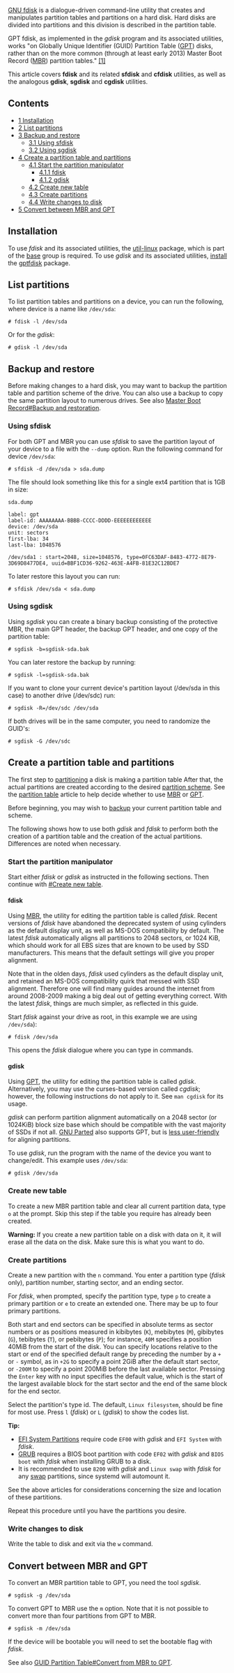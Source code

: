 [GNU fdisk](https://www.gnu.org/software/fdisk/) is a dialogue-driven command-line utility that creates and manipulates partition tables and partitions on a hard disk. Hard disks are divided into partitions and this division is described in the partition table.

GPT fdisk, as implemented in the *gdisk* program and its associated utilities, works "on Globally Unique Identifier (GUID) Partition Table ([GPT](/index.php/GPT "GPT")) disks, rather than on the more common (through at least early 2013) Master Boot Record ([MBR](/index.php/MBR "MBR")) partition tables." [[1]](http://www.rodsbooks.com/gdisk/)

This article covers **fdisk** and its related **sfdisk** and **cfdisk** utilities, as well as the analogous **gdisk**, **sgdisk** and **cgdisk** utilities.

## Contents

*   [1 Installation](#Installation)
*   [2 List partitions](#List_partitions)
*   [3 Backup and restore](#Backup_and_restore)
    *   [3.1 Using sfdisk](#Using_sfdisk)
    *   [3.2 Using sgdisk](#Using_sgdisk)
*   [4 Create a partition table and partitions](#Create_a_partition_table_and_partitions)
    *   [4.1 Start the partition manipulator](#Start_the_partition_manipulator)
        *   [4.1.1 fdisk](#fdisk)
        *   [4.1.2 gdisk](#gdisk)
    *   [4.2 Create new table](#Create_new_table)
    *   [4.3 Create partitions](#Create_partitions)
    *   [4.4 Write changes to disk](#Write_changes_to_disk)
*   [5 Convert between MBR and GPT](#Convert_between_MBR_and_GPT)

## Installation

To use *fdisk* and its associated utilities, the [util-linux](https://www.archlinux.org/packages/?name=util-linux) package, which is part of the [base](https://www.archlinux.org/groups/x86_64/base/) group is required. To use *gdisk* and its associated utilities, [install](/index.php/Install "Install") the [gptfdisk](https://www.archlinux.org/packages/?name=gptfdisk) package.

## List partitions

To list partition tables and partitions on a device, you can run the following, where device is a name like `/dev/sda`:

```
# fdisk -l /dev/sda

```

Or for the *gdisk*:

```
# gdisk -l /dev/sda

```

## Backup and restore

Before making changes to a hard disk, you may want to backup the partition table and partition scheme of the drive. You can also use a backup to copy the same partition layout to numerous drives. See also [Master Boot Record#Backup and restoration](/index.php/Master_Boot_Record#Backup_and_restoration "Master Boot Record").

### Using sfdisk

For both GPT and MBR you can use *sfdisk* to save the partition layout of your device to a file with the `--dump` option. Run the following command for device `/dev/sda`:

```
# sfdisk -d /dev/sda > sda.dump

```

The file should look something like this for a single ext4 partition that is 1GB in size:

 `sda.dump` 
```
label: gpt
label-id: AAAAAAAA-BBBB-CCCC-DDDD-EEEEEEEEEEEE
device: /dev/sda
unit: sectors
first-lba: 34
last-lba: 1048576

/dev/sda1 : start=2048, size=1048576, type=0FC63DAF-8483-4772-8E79-3D69D8477DE4, uuid=BBF1CD36-9262-463E-A4FB-81E32C12BDE7

```

To later restore this layout you can run:

```
# sfdisk /dev/sda < sda.dump

```

### Using sgdisk

Using *sgdisk* you can create a binary backup consisting of the protective MBR, the main GPT header, the backup GPT header, and one copy of the partition table:

```
# sgdisk -b=sgdisk-sda.bak

```

You can later restore the backup by running:

```
# sgdisk -l=sgdisk-sda.bak

```

If you want to clone your current device's partition layout (/dev/sda in this case) to another drive (/dev/sdc) run:

```
# sgdisk -R=/dev/sdc /dev/sda

```

If both drives will be in the same computer, you need to randomize the GUID's:

```
# sgdisk -G /dev/sdc

```

## Create a partition table and partitions

The first step to [partitioning](/index.php/Partitioning "Partitioning") a disk is making a partition table After that, the actual partitions are created according to the desired [partition scheme](/index.php/Partition_scheme "Partition scheme"). See the [partition table](/index.php/Partition_table "Partition table") article to help decide whether to use [MBR](/index.php/MBR "MBR") or [GPT](/index.php/GPT "GPT").

Before beginning, you may wish to [backup](#Backup_and_restore) your current partition table and scheme.

The following shows how to use both *gdisk* and *fdisk* to perform both the creation of a partition table and the creation of the actual partitions. Differences are noted when necessary.

### Start the partition manipulator

Start either *fdisk* or *gdisk* as instructed in the following sections. Then continue with [#Create new table](#Create_new_table).

#### fdisk

Using [MBR](/index.php/MBR "MBR"), the utility for editing the partition table is called *fdisk*. Recent versions of *fdisk* have abandoned the deprecated system of using cylinders as the default display unit, as well as MS-DOS compatibility by default. The latest *fdisk* automatically aligns all partitions to 2048 sectors, or 1024 KiB, which should work for all EBS sizes that are known to be used by SSD manufacturers. This means that the default settings will give you proper alignment.

Note that in the olden days, *fdisk* used cylinders as the default display unit, and retained an MS-DOS compatibility quirk that messed with SSD alignment. Therefore one will find many guides around the internet from around 2008-2009 making a big deal out of getting everything correct. With the latest *fdisk*, things are much simpler, as reflected in this guide.

Start *fdisk* against your drive as root, in this example we are using `/dev/sda`):

```
# fdisk /dev/sda

```

This opens the *fdisk* dialogue where you can type in commands.

#### gdisk

Using [GPT](/index.php/GPT "GPT"), the utility for editing the partition table is called *gdisk*. Alternatively, you may use the curses-based version called *cgdisk*; however, the following instructions do not apply to it. See `man cgdisk` for its usage.

*gdisk* can perform partition alignment automatically on a 2048 sector (or 1024KiB) block size base which should be compatible with the vast majority of SSDs if not all. [GNU Parted](/index.php/GNU_Parted "GNU Parted") also supports GPT, but is [less user-friendly](http://bugs.debian.org/cgi-bin/bugreport.cgi?bug=601813) for aligning partitions.

To use *gdisk*, run the program with the name of the device you want to change/edit. This example uses `/dev/sda`:

```
# gdisk /dev/sda

```

### Create new table

To create a new MBR partition table and clear all current partition data, type `o` at the prompt. Skip this step if the table you require has already been created.

**Warning:** If you create a new partition table on a disk with data on it, it will erase all the data on the disk. Make sure this is what you want to do.

### Create partitions

Create a new partition with the `n` command. You enter a partition type (*fdisk* only), partition number, starting sector, and an ending sector.

For *fdisk*, when prompted, specify the partition type, type `p` to create a primary partition or `e` to create an extended one. There may be up to four primary partitions.

Both start and end sectors can be specified in absolute terms as sector numbers or as positions measured in kibibytes (`K`), mebibytes (`M`), gibibytes (`G`), tebibytes (`T`), or pebibytes (`P`); for instance, `40M` specifies a position 40MiB from the start of the disk. You can specify locations relative to the start or end of the specified default range by preceding the number by a `+` or `-` symbol, as in `+2G` to specify a point 2GiB after the default start sector, or `-200M` to specify a point 200MiB before the last available sector. Pressing the `Enter` key with no input specifies the default value, which is the start of the largest available block for the start sector and the end of the same block for the end sector.

Select the partition's type id. The default, `Linux filesystem`, should be fine for most use. Press `l` (*fdisk*) or `L` (*gdisk*) to show the codes list.

**Tip:**

*   [EFI System Partitions](/index.php/EFI_System_Partition "EFI System Partition") require code `EF00` with *gdisk* and `EFI System` with *fdisk*.
*   [GRUB](/index.php/GRUB "GRUB") requires a BIOS boot partition with code `EF02` with *gdisk* and `BIOS boot` with *fdisk* when installing GRUB to a disk.
*   It is recommended to use `8200` with *gdisk* and `Linux swap` with *fdisk* for any [swap](/index.php/Swap "Swap") partitions, since systemd will automount it.

See the above articles for considerations concerning the size and location of these partitions.

Repeat this procedure until you have the partitions you desire.

### Write changes to disk

Write the table to disk and exit via the `w` command.

## Convert between MBR and GPT

To convert an MBR partition table to GPT, you need the tool *sgdisk*.

```
# sgdisk -g /dev/sda

```

To convert GPT to MBR use the `m` option. Note that it is not possible to convert more than four partitions from GPT to MBR.

```
# sgdisk -m /dev/sda

```

If the device will be bootable you will need to set the bootable flag with *fdisk*.

See also [GUID Partition Table#Convert from MBR to GPT](/index.php/GUID_Partition_Table#Convert_from_MBR_to_GPT "GUID Partition Table").